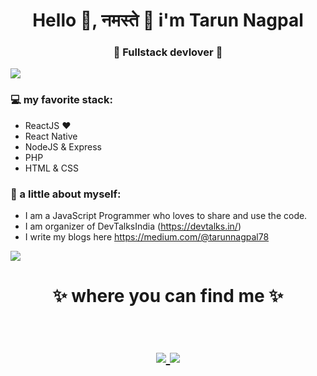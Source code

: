  
<!--
**tarun-nagpal-github/tarun-nagpal-github** is a ✨ _special_ ✨ repository because its `README.md` (this file) appears on your GitHub profile.

Here are some ideas to get you started:

- 🔭 I’m currently working on ...
- 🌱 I’m currently learning ...
- 👯 I’m looking to collaborate on ...
- 🤔 I’m looking for help with ...
- 💬 Ask me about ...
- 📫 How to reach me: ...
- 😄 Pronouns: ...
- ⚡ Fun fact: ...
-->



<h1 align="center">   Hello 👋, नमस्ते 🙏 i'm Tarun Nagpal  </h1>
<h3 align="center">🚀 Fullstack devlover 🚀</h3>

<img src="https://yata-apix-a9caea66-ad78-425f-aa08-e292558ebb65.lss.locawebcorp.com.br/b7c7dbff38ae4f419c94ce8d2254b9d9.png"> 

### 💻 my favorite stack:
- ReactJS ❤
- React Native
- NodeJS & Express
- PHP
- HTML & CSS

### 👧 a little about myself:
- I am a JavaScript Programmer who loves to share and use the code. 
- I am organizer of DevTalksIndia (https://devtalks.in/) 
- I write my blogs here https://medium.com/@tarunnagpal78

<img src="https://yata-apix-a9caea66-ad78-425f-aa08-e292558ebb65.lss.locawebcorp.com.br/b7c7dbff38ae4f419c94ce8d2254b9d9.png"> 

<h1 align="center">
✨ where you can find me ✨
  
  <p align="center"><br/>
   <a href="https://www.linkedin.com/in/tarunnagpal1/">
    <img src="https://img.shields.io/badge/Twitter-Twitter-blue">
  </a>
  
  <a href="https://twitter.com/tarunnagpal78">
    <img src="https://img.shields.io/badge/Twitter-Twitter-blue">
  </a>
  
</p>
</h1>
 
